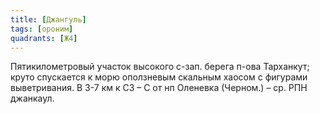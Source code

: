 ```yaml
---
title: [Джангуль]
tags: [ороним]
quadrants: [Ж4]
---
```


Пятикилометровый участок высокого с-зап. берега п-ова Тарханкут; круто
спускается к морю оползневым скальным хаосом с фигурами выветривания. В 3-7 км к
СЗ – С от нп Оленевка (Черном.) – ср. РПН джанкаул.
